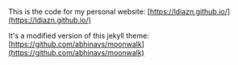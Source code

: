 This is the code for my personal website: [https://ldiazn.github.io/](https://ldiazn.github.io/)

It's a modified version of this jekyll theme: [https://github.com/abhinavs/moonwalk](https://github.com/abhinavs/moonwalk)
